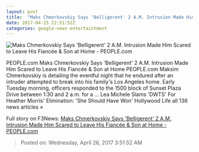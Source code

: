 ```yaml
---
layout: post
title:  "Maks Chmerkovskiy Says 'Belligerent' 2 A.M. Intrusion Made Him Scared to Leave His Fiancée & Son at Home - PEOPLE.com"
date: 2017-04-25 22:51:52Z
categories: google-news-entertaintment
---
```


![Maks Chmerkovskiy Says 'Belligerent' 2 A.M. Intrusion Made Him Scared to Leave His Fiancée & Son at Home - PEOPLE.com](http://i0.wp.com/peopledotcom.files.wordpress.com/2017/02/max-peta.jpg?crop=0px%2C0px%2C2000px%2C1050px&resize=1200%2C630&ssl=1)

PEOPLE.com Maks Chmerkovskiy Says 'Belligerent' 2 A.M. Intrusion Made Him Scared to Leave His Fiancée & Son at Home PEOPLE.com Maksim Chmerkovskiy is detailing the eventful night that he endured after an intruder attempted to break into his family's Los Angeles home. Early Tuesday morning, officers responded to the 1500 block of Sunset Plaza Drive between 1:30 and 2 a.m. for a ... Lea Michele Slams 'DWTS' For Heather Morris' Elimination: 'She Should Have Won' Hollywood Life all 136 news articles »


Full story on F3News: [Maks Chmerkovskiy Says 'Belligerent' 2 A.M. Intrusion Made Him Scared to Leave His Fiancée & Son at Home - PEOPLE.com](http://www.f3nws.com/n/dXtyTH)

> Posted on: Wednesday, April 26, 2017 3:51:52 AM
